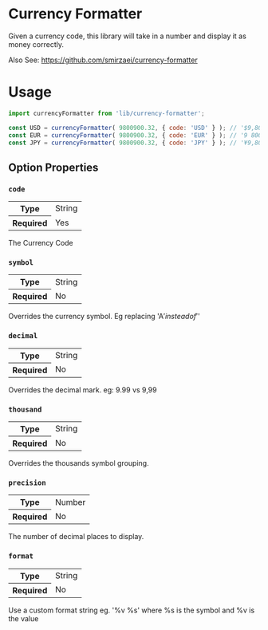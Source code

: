 Currency Formatter
==========
Given a currency code, this library will take in a number and display it as money correctly.

Also See: https://github.com/smirzaei/currency-formatter

Usage
==========
```javascript
import currencyFormatter from 'lib/currency-formatter';

const USD = currencyFormatter( 9800900.32, { code: 'USD' } ); // '$9,800,900.32'
const EUR = currencyFormatter( 9800900.32, { code: 'EUR' } ); // '9 800 900,32 €'
const JPY = currencyFormatter( 9800900.32, { code: 'JPY' } ); // '¥9,800,900'
```

## Option Properties

### `code`

<table>
	<tr><th>Type</th><td>String</td></tr>
	<tr><th>Required</th><td>Yes</td></tr>
</table>

The Currency Code

### `symbol`

<table>
	<tr><th>Type</th><td>String</td></tr>
	<tr><th>Required</th><td>No</td></tr>
</table>

Overrides the currency symbol. Eg replacing 'A$' instead of '$'

### `decimal`

<table>
	<tr><th>Type</th><td>String</td></tr>
	<tr><th>Required</th><td>No</td></tr>
</table>

Overrides the decimal mark. eg: 9.99 vs 9,99

### `thousand`

<table>
	<tr><th>Type</th><td>String</td></tr>
	<tr><th>Required</th><td>No</td></tr>
</table>


Overrides the thousands symbol grouping.

### `precision`

<table>
	<tr><th>Type</th><td>Number</td></tr>
	<tr><th>Required</th><td>No</td></tr>
</table>

The number of decimal places to display.

### `format`

<table>
	<tr><th>Type</th><td>String</td></tr>
	<tr><th>Required</th><td>No</td></tr>
</table>

Use a custom format string eg. '%v %s' where %s is the symbol and %v is the value